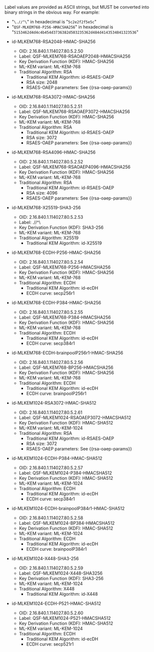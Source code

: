 Label values are provided as ASCII strings, but MUST be converted into binary strings in the obvious way.
For example:

* "`\.//^\`" in hexadecimal is "`5c2e2f2f5e5c`"
* "`QSF-MLKEM768-P256-HMACSHA256`" in hexadecimal is "`5153462d4d4c4b454d3736382d503235362d484d4143534841323536`"


- id-MLKEM768-RSA2048-HMAC-SHA256
  - OID: 2.16.840.1.114027.80.5.2.50
  - Label: QSF-MLKEM768-RSAOAEP2048-HMACSHA256
  - Key Derivation Function (KDF): HMAC-SHA256
  - ML-KEM variant: ML-KEM-768
  - Traditional Algorithm: RSA
    - Traditional KEM Algorithm: id-RSAES-OAEP
    - RSA size: 2048
    - RSAES-OAEP parameters: See {{rsa-oaep-params}}

- id-MLKEM768-RSA3072-HMAC-SHA256
  - OID: 2.16.840.1.114027.80.5.2.51
  - Label: QSF-MLKEM768-RSAOAEP3072-HMACSHA256
  - Key Derivation Function (KDF): HMAC-SHA256
  - ML-KEM variant: ML-KEM-768
  - Traditional Algorithm: RSA
    - Traditional KEM Algorithm: id-RSAES-OAEP
    - RSA size: 3072
    - RSAES-OAEP parameters: See {{rsa-oaep-params}}

- id-MLKEM768-RSA4096-HMAC-SHA256
  - OID: 2.16.840.1.114027.80.5.2.52
  - Label: QSF-MLKEM768-RSAOAEP4096-HMACSHA256
  - Key Derivation Function (KDF): HMAC-SHA256
  - ML-KEM variant: ML-KEM-768
  - Traditional Algorithm: RSA
    - Traditional KEM Algorithm: id-RSAES-OAEP
    - RSA size: 4096
    - RSAES-OAEP parameters: See {{rsa-oaep-params}}

- id-MLKEM768-X25519-SHA3-256
  - OID: 2.16.840.1.114027.80.5.2.53
  - Label: \.//^\
  - Key Derivation Function (KDF): SHA3-256
  - ML-KEM variant: ML-KEM-768
  - Traditional Algorithm: X25519
    - Traditional KEM Algorithm: id-X25519

- id-MLKEM768-ECDH-P256-HMAC-SHA256
  - OID: 2.16.840.1.114027.80.5.2.54
  - Label: QSF-MLKEM768-P256-HMACSHA256
  - Key Derivation Function (KDF): HMAC-SHA256
  - ML-KEM variant: ML-KEM-768
  - Traditional Algorithm: ECDH
    - Traditional KEM Algorithm: id-ecDH
    - ECDH curve: secp256r1

- id-MLKEM768-ECDH-P384-HMAC-SHA256
  - OID: 2.16.840.1.114027.80.5.2.55
  - Label: QSF-MLKEM768-P384-HMACSHA256
  - Key Derivation Function (KDF): HMAC-SHA256
  - ML-KEM variant: ML-KEM-768
  - Traditional Algorithm: ECDH
    - Traditional KEM Algorithm: id-ecDH
    - ECDH curve: secp384r1

- id-MLKEM768-ECDH-brainpoolP256r1-HMAC-SHA256
  - OID: 2.16.840.1.114027.80.5.2.56
  - Label: QSF-MLKEM768-BP256-HMACSHA256
  - Key Derivation Function (KDF): HMAC-SHA256
  - ML-KEM variant: ML-KEM-768
  - Traditional Algorithm: ECDH
    - Traditional KEM Algorithm: id-ecDH
    - ECDH curve: brainpoolP256r1

- id-MLKEM1024-RSA3072-HMAC-SHA512
  - OID: 2.16.840.1.114027.80.5.2.61
  - Label: QSF-MLKEM1024-RSAOAEP3072-HMACSHA512
  - Key Derivation Function (KDF): HMAC-SHA512
  - ML-KEM variant: ML-KEM-1024
  - Traditional Algorithm: RSA
    - Traditional KEM Algorithm: id-RSAES-OAEP
    - RSA size: 3072
    - RSAES-OAEP parameters: See {{rsa-oaep-params}}

- id-MLKEM1024-ECDH-P384-HMAC-SHA512
  - OID: 2.16.840.1.114027.80.5.2.57
  - Label: QSF-MLKEM1024-P384-HMACSHA512
  - Key Derivation Function (KDF): HMAC-SHA512
  - ML-KEM variant: ML-KEM-1024
  - Traditional Algorithm: ECDH
    - Traditional KEM Algorithm: id-ecDH
    - ECDH curve: secp384r1

- id-MLKEM1024-ECDH-brainpoolP384r1-HMAC-SHA512
  - OID: 2.16.840.1.114027.80.5.2.58
  - Label: QSF-MLKEM1024-BP384-HMACSHA512
  - Key Derivation Function (KDF): HMAC-SHA512
  - ML-KEM variant: ML-KEM-1024
  - Traditional Algorithm: ECDH
    - Traditional KEM Algorithm: id-ecDH
    - ECDH curve: brainpoolP384r1

- id-MLKEM1024-X448-SHA3-256
  - OID: 2.16.840.1.114027.80.5.2.59
  - Label: QSF-MLKEM1024-X448-SHA3256
  - Key Derivation Function (KDF): SHA3-256
  - ML-KEM variant: ML-KEM-1024
  - Traditional Algorithm: X448
    - Traditional KEM Algorithm: id-X448

- id-MLKEM1024-ECDH-P521-HMAC-SHA512
  - OID: 2.16.840.1.114027.80.5.2.60
  - Label: QSF-MLKEM1024-P521-HMACSHA512
  - Key Derivation Function (KDF): HMAC-SHA512
  - ML-KEM variant: ML-KEM-1024
  - Traditional Algorithm: ECDH
    - Traditional KEM Algorithm: id-ecDH
    - ECDH curve: secp521r1

